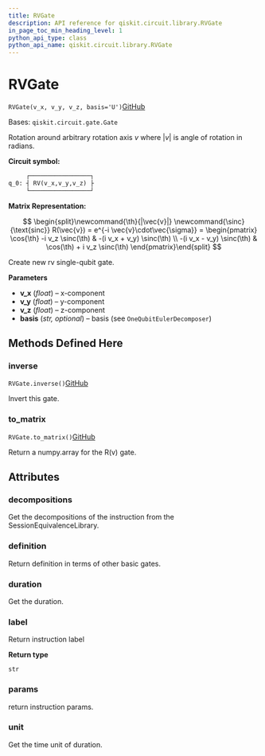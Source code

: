 ```yaml
---
title: RVGate
description: API reference for qiskit.circuit.library.RVGate
in_page_toc_min_heading_level: 1
python_api_type: class
python_api_name: qiskit.circuit.library.RVGate
---
```


# RVGate

<span id="qiskit.circuit.library.RVGate" />

`RVGate(v_x, v_y, v_z, basis='U')`[GitHub](https://github.com/qiskit/qiskit/tree/stable/0.18/qiskit/circuit/library/generalized_gates/rv.py "view source code")

Bases: `qiskit.circuit.gate.Gate`

Rotation around arbitrary rotation axis $v$ where $|v|$ is angle of rotation in radians.

**Circuit symbol:**

```python
     ┌─────────────────┐
q_0: ┤ RV(v_x,v_y,v_z) ├
     └─────────────────┘
```

**Matrix Representation:**

$$
\begin{split}\newcommand{\th}{|\vec{v}|}
\newcommand{\sinc}{\text{sinc}}
    R(\vec{v}) = e^{-i \vec{v}\cdot\vec{\sigma}} =
        \begin{pmatrix}
            \cos{\th} -i v_z \sinc(\th) & -(i v_x + v_y) \sinc(\th) \\
            -(i v_x - v_y) \sinc(\th) & \cos(\th) + i v_z \sinc(\th)
        \end{pmatrix}\end{split}
$$

Create new rv single-qubit gate.

**Parameters**

*   **v\_x** (*float*) – x-component
*   **v\_y** (*float*) – y-component
*   **v\_z** (*float*) – z-component
*   **basis** (*str, optional*) – basis (see `OneQubitEulerDecomposer`)

## Methods Defined Here

### inverse

<span id="qiskit.circuit.library.RVGate.inverse" />

`RVGate.inverse()`[GitHub](https://github.com/qiskit/qiskit/tree/stable/0.18/qiskit/circuit/library/generalized_gates/rv.py "view source code")

Invert this gate.

### to\_matrix

<span id="qiskit.circuit.library.RVGate.to_matrix" />

`RVGate.to_matrix()`[GitHub](https://github.com/qiskit/qiskit/tree/stable/0.18/qiskit/circuit/library/generalized_gates/rv.py "view source code")

Return a numpy.array for the R(v) gate.

## Attributes

<span id="qiskit.circuit.library.RVGate.decompositions" />

### decompositions

Get the decompositions of the instruction from the SessionEquivalenceLibrary.

<span id="qiskit.circuit.library.RVGate.definition" />

### definition

Return definition in terms of other basic gates.

<span id="qiskit.circuit.library.RVGate.duration" />

### duration

Get the duration.

<span id="qiskit.circuit.library.RVGate.label" />

### label

Return instruction label

**Return type**

`str`

<span id="qiskit.circuit.library.RVGate.params" />

### params

return instruction params.

<span id="qiskit.circuit.library.RVGate.unit" />

### unit

Get the time unit of duration.


